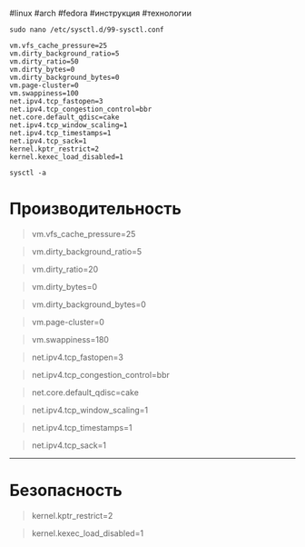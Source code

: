 #linux #arch #fedora #инструкция #технологии 

```
sudo nano /etc/sysctl.d/99-sysctl.conf

vm.vfs_cache_pressure=25
vm.dirty_background_ratio=5
vm.dirty_ratio=50
vm.dirty_bytes=0
vm.dirty_background_bytes=0
vm.page-cluster=0
vm.swappiness=100
net.ipv4.tcp_fastopen=3
net.ipv4.tcp_congestion_control=bbr
net.core.default_qdisc=cake
net.ipv4.tcp_window_scaling=1  
net.ipv4.tcp_timestamps=1  
net.ipv4.tcp_sack=1  
kernel.kptr_restrict=2
kernel.kexec_load_disabled=1

sysctl -a
```

# Производительность
>vm.vfs_cache_pressure=25

>vm.dirty_background_ratio=5

>vm.dirty_ratio=20

>vm.dirty_bytes=0

>vm.dirty_background_bytes=0

>vm.page-cluster=0

>vm.swappiness=180

>net.ipv4.tcp_fastopen=3

>net.ipv4.tcp_congestion_control=bbr

>net.core.default_qdisc=cake

>net.ipv4.tcp_window_scaling=1  

>net.ipv4.tcp_timestamps=1  

>net.ipv4.tcp_sack=1  

---
# Безопасность

>kernel.kptr_restrict=2

>kernel.kexec_load_disabled=1
